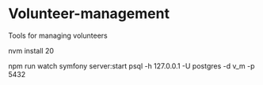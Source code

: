 # Volunteer-management
Tools for managing volunteers

nvm install 20

npm run watch
symfony server:start
psql -h 127.0.0.1 -U postgres -d v_m -p 5432

